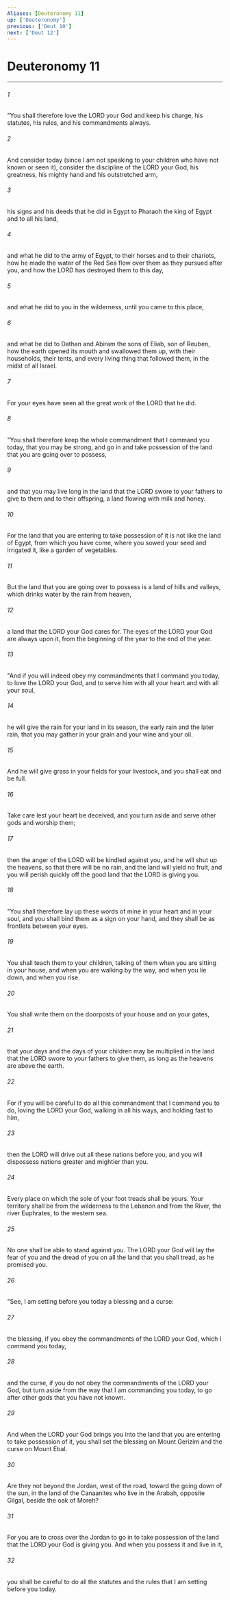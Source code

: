```yaml
---
Aliases: [Deuteronomy 11]
up: ['Deuteronomy']
previous: ['Deut 10']
next: ['Deut 12']
---
```

# Deuteronomy 11
***



###### 1 
"You shall therefore love the LORD your God and keep his charge, his statutes, his rules, and his commandments always. 

###### 2 
And consider today (since I am not speaking to your children who have not known or seen it), consider the discipline of the LORD your God, his greatness, his mighty hand and his outstretched arm, 

###### 3 
his signs and his deeds that he did in Egypt to Pharaoh the king of Egypt and to all his land, 

###### 4 
and what he did to the army of Egypt, to their horses and to their chariots, how he made the water of the Red Sea flow over them as they pursued after you, and how the LORD has destroyed them to this day, 

###### 5 
and what he did to you in the wilderness, until you came to this place, 

###### 6 
and what he did to Dathan and Abiram the sons of Eliab, son of Reuben, how the earth opened its mouth and swallowed them up, with their households, their tents, and every living thing that followed them, in the midst of all Israel. 

###### 7 
For your eyes have seen all the great work of the LORD that he did. 

###### 8 
"You shall therefore keep the whole commandment that I command you today, that you may be strong, and go in and take possession of the land that you are going over to possess, 

###### 9 
and that you may live long in the land that the LORD swore to your fathers to give to them and to their offspring, a land flowing with milk and honey. 

###### 10 
For the land that you are entering to take possession of it is not like the land of Egypt, from which you have come, where you sowed your seed and irrigated it, like a garden of vegetables. 

###### 11 
But the land that you are going over to possess is a land of hills and valleys, which drinks water by the rain from heaven, 

###### 12 
a land that the LORD your God cares for. The eyes of the LORD your God are always upon it, from the beginning of the year to the end of the year. 

###### 13 
"And if you will indeed obey my commandments that I command you today, to love the LORD your God, and to serve him with all your heart and with all your soul, 

###### 14 
he will give the rain for your land in its season, the early rain and the later rain, that you may gather in your grain and your wine and your oil. 

###### 15 
And he will give grass in your fields for your livestock, and you shall eat and be full. 

###### 16 
Take care lest your heart be deceived, and you turn aside and serve other gods and worship them; 

###### 17 
then the anger of the LORD will be kindled against you, and he will shut up the heavens, so that there will be no rain, and the land will yield no fruit, and you will perish quickly off the good land that the LORD is giving you. 

###### 18 
"You shall therefore lay up these words of mine in your heart and in your soul, and you shall bind them as a sign on your hand, and they shall be as frontlets between your eyes. 

###### 19 
You shall teach them to your children, talking of them when you are sitting in your house, and when you are walking by the way, and when you lie down, and when you rise. 

###### 20 
You shall write them on the doorposts of your house and on your gates, 

###### 21 
that your days and the days of your children may be multiplied in the land that the LORD swore to your fathers to give them, as long as the heavens are above the earth. 

###### 22 
For if you will be careful to do all this commandment that I command you to do, loving the LORD your God, walking in all his ways, and holding fast to him, 

###### 23 
then the LORD will drive out all these nations before you, and you will dispossess nations greater and mightier than you. 

###### 24 
Every place on which the sole of your foot treads shall be yours. Your territory shall be from the wilderness to the Lebanon and from the River, the river Euphrates, to the western sea. 

###### 25 
No one shall be able to stand against you. The LORD your God will lay the fear of you and the dread of you on all the land that you shall tread, as he promised you. 

###### 26 
"See, I am setting before you today a blessing and a curse: 

###### 27 
the blessing, if you obey the commandments of the LORD your God, which I command you today, 

###### 28 
and the curse, if you do not obey the commandments of the LORD your God, but turn aside from the way that I am commanding you today, to go after other gods that you have not known. 

###### 29 
And when the LORD your God brings you into the land that you are entering to take possession of it, you shall set the blessing on Mount Gerizim and the curse on Mount Ebal. 

###### 30 
Are they not beyond the Jordan, west of the road, toward the going down of the sun, in the land of the Canaanites who live in the Arabah, opposite Gilgal, beside the oak of Moreh? 

###### 31 
For you are to cross over the Jordan to go in to take possession of the land that the LORD your God is giving you. And when you possess it and live in it, 

###### 32 
you shall be careful to do all the statutes and the rules that I am setting before you today.
